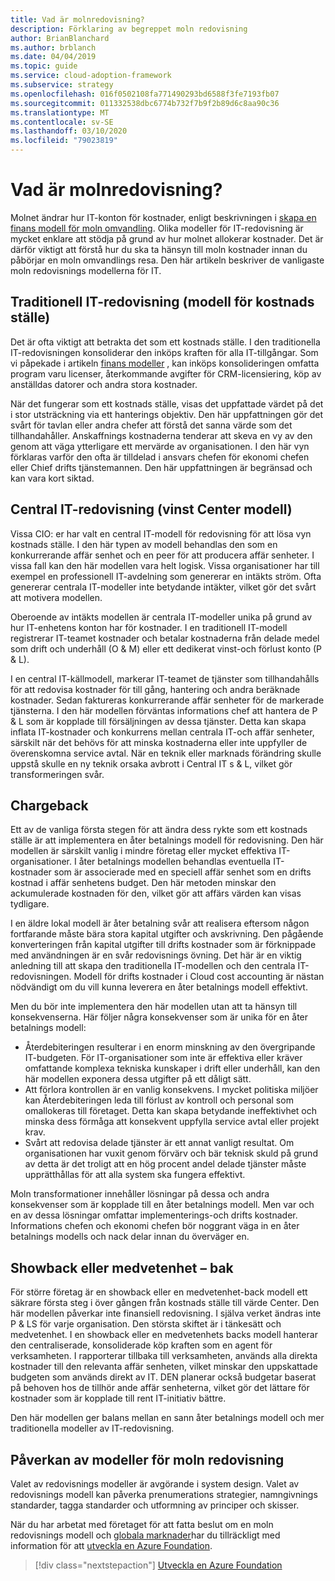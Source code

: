 ```yaml
---
title: Vad är molnredovisning?
description: Förklaring av begreppet moln redovisning
author: BrianBlanchard
ms.author: brblanch
ms.date: 04/04/2019
ms.topic: guide
ms.service: cloud-adoption-framework
ms.subservice: strategy
ms.openlocfilehash: 016f0502108fa771490293bd6588f3fe7193fb07
ms.sourcegitcommit: 011332538dbc6774b732f7b9f2b89d6c8aa90c36
ms.translationtype: MT
ms.contentlocale: sv-SE
ms.lasthandoff: 03/10/2020
ms.locfileid: "79023819"
---
```

<!-- markdownlint-disable MD026 -->

# <a name="what-is-cloud-accounting"></a>Vad är molnredovisning?

Molnet ändrar hur IT-konton för kostnader, enligt beskrivningen i [skapa en finans modell för moln omvandling](./financial-models.md). Olika modeller för IT-redovisning är mycket enklare att stödja på grund av hur molnet allokerar kostnader. Det är därför viktigt att förstå hur du ska ta hänsyn till moln kostnader innan du påbörjar en moln omvandlings resa. Den här artikeln beskriver de vanligaste moln redovisnings modellerna för IT.

## <a name="traditional-it-accounting-cost-center-model"></a>Traditionell IT-redovisning (modell för kostnads ställe)

Det är ofta viktigt att betrakta det som ett kostnads ställe. I den traditionella IT-redovisningen konsoliderar den inköps kraften för alla IT-tillgångar. Som vi påpekade i artikeln [finans modeller](./financial-models.md) , kan inköps konsolideringen omfatta program varu licenser, återkommande avgifter för CRM-licensiering, köp av anställdas datorer och andra stora kostnader.

När det fungerar som ett kostnads ställe, visas det uppfattade värdet på det i stor utsträckning via ett hanterings objektiv. Den här uppfattningen gör det svårt för tavlan eller andra chefer att förstå det sanna värde som det tillhandahåller. Anskaffnings kostnaderna tenderar att skeva en vy av den genom att väga ytterligare ett mervärde av organisationen. I den här vyn förklaras varför den ofta är tilldelad i ansvars chefen för ekonomi chefen eller Chief drifts tjänstemannen. Den här uppfattningen är begränsad och kan vara kort siktad.

## <a name="central-it-accounting-profit-center-model"></a>Central IT-redovisning (vinst Center modell)

Vissa CIO: er har valt en central IT-modell för redovisning för att lösa vyn kostnads ställe. I den här typen av modell behandlas den som en konkurrerande affär senhet och en peer för att producera affär senheter. I vissa fall kan den här modellen vara helt logisk. Vissa organisationer har till exempel en professionell IT-avdelning som genererar en intäkts ström. Ofta genererar centrala IT-modeller inte betydande intäkter, vilket gör det svårt att motivera modellen.

Oberoende av intäkts modellen är centrala IT-modeller unika på grund av hur IT-enhetens konton har för kostnader. I en traditionell IT-modell registrerar IT-teamet kostnader och betalar kostnaderna från delade medel som drift och underhåll (O & M) eller ett dedikerat vinst-och förlust konto (P & L).

I en central IT-källmodell, markerar IT-teamet de tjänster som tillhandahålls för att redovisa kostnader för till gång, hantering och andra beräknade kostnader. Sedan faktureras konkurrerande affär senheter för de markerade tjänsterna. I den här modellen förväntas informations chef att hantera de P & L som är kopplade till försäljningen av dessa tjänster. Detta kan skapa inflata IT-kostnader och konkurrens mellan centrala IT-och affär senheter, särskilt när det behövs för att minska kostnaderna eller inte uppfyller de överenskomna service avtal. När en teknik eller marknads förändring skulle uppstå skulle en ny teknik orsaka avbrott i Central IT s & L, vilket gör transformeringen svår.

## <a name="chargeback"></a>Chargeback

Ett av de vanliga första stegen för att ändra dess rykte som ett kostnads ställe är att implementera en åter betalnings modell för redovisning. Den här modellen är särskilt vanlig i mindre företag eller mycket effektiva IT-organisationer. I åter betalnings modellen behandlas eventuella IT-kostnader som är associerade med en speciell affär senhet som en drifts kostnad i affär senhetens budget. Den här metoden minskar den ackumulerade kostnaden för den, vilket gör att affärs värden kan visas tydligare.

I en äldre lokal modell är åter betalning svår att realisera eftersom någon fortfarande måste bära stora kapital utgifter och avskrivning. Den pågående konverteringen från kapital utgifter till drifts kostnader som är förknippade med användningen är en svår redovisnings övning. Det här är en viktig anledning till att skapa den traditionella IT-modellen och den centrala IT-redovisningen. Modell för drifts kostnader i Cloud cost accounting är nästan nödvändigt om du vill kunna leverera en åter betalnings modell effektivt.

Men du bör inte implementera den här modellen utan att ta hänsyn till konsekvenserna. Här följer några konsekvenser som är unika för en åter betalnings modell:

- Återdebiteringen resulterar i en enorm minskning av den övergripande IT-budgeten. För IT-organisationer som inte är effektiva eller kräver omfattande komplexa tekniska kunskaper i drift eller underhåll, kan den här modellen exponera dessa utgifter på ett dåligt sätt.
- Att förlora kontrollen är en vanlig konsekvens. I mycket politiska miljöer kan Återdebiteringen leda till förlust av kontroll och personal som omallokeras till företaget. Detta kan skapa betydande ineffektivhet och minska dess förmåga att konsekvent uppfylla service avtal eller projekt krav.
- Svårt att redovisa delade tjänster är ett annat vanligt resultat. Om organisationen har vuxit genom förvärv och bär teknisk skuld på grund av detta är det troligt att en hög procent andel delade tjänster måste upprätthållas för att alla system ska fungera effektivt.

Moln transformationer innehåller lösningar på dessa och andra konsekvenser som är kopplade till en åter betalnings modell. Men var och en av dessa lösningar omfattar implementerings-och drifts kostnader. Informations chefen och ekonomi chefen bör noggrant väga in en åter betalnings modells och nack delar innan du överväger en.

## <a name="showback-or-awareness-back"></a>Showback eller medvetenhet – bak

För större företag är en showback eller en medvetenhet-back modell ett säkrare första steg i över gången från kostnads ställe till värde Center. Den här modellen påverkar inte finansiell redovisning. I själva verket ändras inte P & LS för varje organisation. Den största skiftet är i tänkesätt och medvetenhet. I en showback eller en medvetenhets backs modell hanterar den centraliserade, konsoliderade köp kraften som en agent för verksamheten. I rapporterar tillbaka till verksamheten, används alla direkta kostnader till den relevanta affär senheten, vilket minskar den uppskattade budgeten som används direkt av IT. DEN planerar också budgetar baserat på behoven hos de tillhör ande affär senheterna, vilket gör det lättare för kostnader som är kopplade till rent IT-initiativ bättre.

Den här modellen ger balans mellan en sann åter betalnings modell och mer traditionella modeller av IT-redovisning.

## <a name="impact-of-cloud-accounting-models"></a>Påverkan av modeller för moln redovisning

Valet av redovisnings modeller är avgörande i system design. Valet av redovisnings modell kan påverka prenumerations strategier, namngivnings standarder, tagga standarder och utformning av principer och skisser.

När du har arbetat med företaget för att fatta beslut om en moln redovisnings modell och [globala marknader](./global-markets.md)har du tillräckligt med information för att [utveckla en Azure Foundation](../ready/index.md).

> [!div class="nextstepaction"]
> [Utveckla en Azure Foundation](../ready/index.md)
